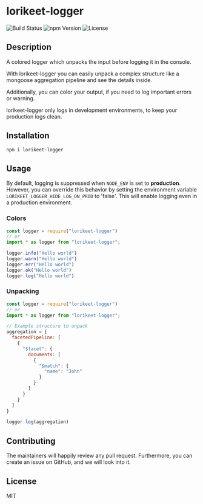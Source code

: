 # lorikeet-logger

![Build Status](https://img.shields.io/github/actions/workflow/status/whatar/parrot-logger/test.yml)
![npm Version](https://img.shields.io/npm/v/@whatar/parrot-logger)
![License](https://img.shields.io/npm/l/@whatar/parrot-logger)

## Description

A colored logger which unpacks the input before logging it in the console.

With lorikeet-logger you can easily unpack a complex structure like a mongoose aggregation pipeline and see the details inside.

Additionally, you can color your output, if you need to log important errors or warning.

lorikeet-logger only logs in development environments, to keep your production logs clean.

## Installation
```bash
npm i lorikeet-logger
```
## Usage

By default, logging is suppressed when `NODE_ENV` is set to **production**. However, you can override this behavior by setting the environment variable `LORIKEET_LOGGER_HIDE_LOG_ON_PROD` to 'false'. This will enable logging even in a production environment.

### Colors
```javascript
const logger = require("lorikeet-logger")
// or
import * as logger from "lorikeet-logger";

logger.info("Hello world")
logger.warn("Hello world")
logger.err("Hello world")
logger.ok("Hello world")
logger.log("Hello world")
```

### Unpacking

```javascript
const logger = require("lorikeet-logger")
// or
import * as logger from "lorikeet-logger";

// Example structure to unpack
aggregation = {
  facetedPipeline: [
    {
      "$facet": {
        documents: [
          {
            "$match": {
              "name": "John"
            }
          }
        ]
      }
    }
  ]
}

logger.log(aggregation)
```

## Contributing

The maintainers will happily review any pull request. Furthermore, you can create an issue on GitHub, and we will look into it.

## License

MIT
